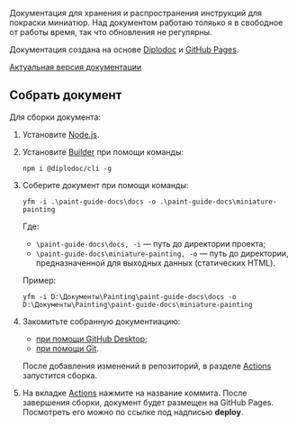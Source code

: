 Документация для хранения и распространения инструкций для покраски миниатюр. Над документом работаю толяько я в свободное от работы время, так что обновления не регулярны.

Документация создана на основе [Diplodoc](https://diplodoc.com/ru) и [GitHub Pages](https://pages.github.com/).

[Актуальная версия документации](https://lazyplatypua.github.io/miniature-painting/index.html)

## Собрать документ

Для сборки документа:

1. Установите [Node.js](https://nodejs.org/en/download/prebuilt-installer).
2. Установите [Builder](https://diplodoc.com/docs/ru/tools/docs/) при помощи команды:

    ```
    npm i @diplodoc/cli -g
    ```

3. Соберите документ при помощи команды:
    ```
    yfm -i .\paint-guide-docs\docs -o .\paint-guide-docs\miniature-painting
    ```

    Где:
    * `\paint-guide-docs\docs, -i` — путь до директории проекта;
    * `\paint-guide-docs\miniature-painting, -o` — путь до директории, предназначенной для выходных данных (статических HTML).

    Пример:

    ```
    yfm -i D:\Документы\Painting\paint-guide-docs\docs -o D:\Документы\Painting\paint-guide-docs\miniature-painting
    ```

4. Закомитьте собранную документиацию:
   
   * [при помощи GitHub Desktop](https://docs.github.com/en/desktop/making-changes-in-a-branch/committing-and-reviewing-changes-to-your-project-in-github-desktop#write-a-commit-message-and-push-your-changes);
   * [при помощи Git](https://git-scm.com/book/en/v2/Git-Basics-Recording-Changes-to-the-Repository).

   После добавления изменений в репозиторий, в разделе [Actions](https://github.com/LazyPlatypua/LazyPlatypua.github.io/actions) запустится сборка.

5. На вкладке [Actions](https://github.com/LazyPlatypua/LazyPlatypua.github.io/actions) нажмите на название коммита. После завершения сборки, документ будет размещен на GitHub Pages. Посмотреть его можно по ссылке под надписью **deploy**.
